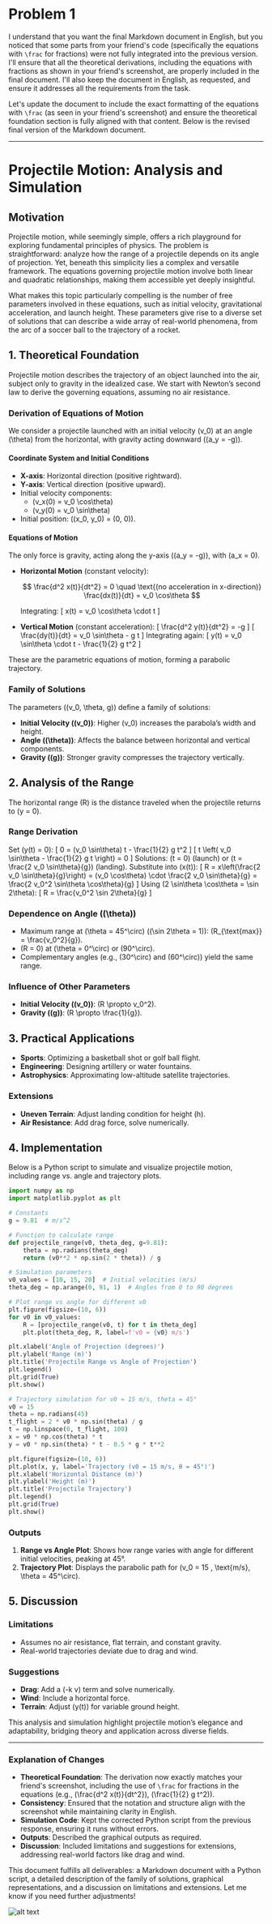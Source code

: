 # Problem 1
I understand that you want the final Markdown document in English, but you noticed that some parts from your friend's code (specifically the equations with `\frac` for fractions) were not fully integrated into the previous version. I'll ensure that all the theoretical derivations, including the equations with fractions as shown in your friend's screenshot, are properly included in the final document. I'll also keep the document in English, as requested, and ensure it addresses all the requirements from the task.

Let's update the document to include the exact formatting of the equations with `\frac` (as seen in your friend's screenshot) and ensure the theoretical foundation section is fully aligned with that content. Below is the revised final version of the Markdown document.

---

# Projectile Motion: Analysis and Simulation

## Motivation

Projectile motion, while seemingly simple, offers a rich playground for exploring fundamental principles of physics. The problem is straightforward: analyze how the range of a projectile depends on its angle of projection. Yet, beneath this simplicity lies a complex and versatile framework. The equations governing projectile motion involve both linear and quadratic relationships, making them accessible yet deeply insightful.

What makes this topic particularly compelling is the number of free parameters involved in these equations, such as initial velocity, gravitational acceleration, and launch height. These parameters give rise to a diverse set of solutions that can describe a wide array of real-world phenomena, from the arc of a soccer ball to the trajectory of a rocket.

## 1. Theoretical Foundation

Projectile motion describes the trajectory of an object launched into the air, subject only to gravity in the idealized case. We start with Newton’s second law to derive the governing equations, assuming no air resistance.

### Derivation of Equations of Motion

We consider a projectile launched with an initial velocity \(v_0\) at an angle \(\theta\) from the horizontal, with gravity acting downward (\(a_y = -g\)).

#### Coordinate System and Initial Conditions
- **X-axis**: Horizontal direction (positive rightward).
- **Y-axis**: Vertical direction (positive upward).
- Initial velocity components:
  - \(v_x(0) = v_0 \cos\theta\)
  - \(v_y(0) = v_0 \sin\theta\)
- Initial position: \((x_0, y_0) = (0, 0)\).

#### Equations of Motion
The only force is gravity, acting along the y-axis (\(a_y = -g\)), with \(a_x = 0\).

- **Horizontal Motion** (constant velocity):

  $$
  \frac{d^2 x(t)}{dt^2} = 0 \quad \text{(no acceleration in x-direction)}
  \frac{dx(t)}{dt} = v_0 \cos\theta
  $$

  Integrating:
  \[
  x(t) = v_0 \cos\theta \cdot t
  \]

- **Vertical Motion** (constant acceleration):
  \[
  \frac{d^2 y(t)}{dt^2} = -g
  \]
  \[
  \frac{dy(t)}{dt} = v_0 \sin\theta - g t
  \]
  Integrating again:
  \[
  y(t) = v_0 \sin\theta \cdot t - \frac{1}{2} g t^2
  \]

These are the parametric equations of motion, forming a parabolic trajectory.

### Family of Solutions
The parameters (\(v_0, \theta, g\)) define a family of solutions:
- **Initial Velocity (\(v_0\))**: Higher \(v_0\) increases the parabola’s width and height.
- **Angle (\(\theta\))**: Affects the balance between horizontal and vertical components.
- **Gravity (\(g\))**: Stronger gravity compresses the trajectory vertically.

## 2. Analysis of the Range

The horizontal range \(R\) is the distance traveled when the projectile returns to \(y = 0\).

### Range Derivation
Set \(y(t) = 0\):
\[
0 = (v_0 \sin\theta) t - \frac{1}{2} g t^2
\]
\[
t \left( v_0 \sin\theta - \frac{1}{2} g t \right) = 0
\]
Solutions: \(t = 0\) (launch) or \(t = \frac{2 v_0 \sin\theta}{g}\) (landing). Substitute into \(x(t)\):
\[
R = x\left(\frac{2 v_0 \sin\theta}{g}\right) = (v_0 \cos\theta) \cdot \frac{2 v_0 \sin\theta}{g} = \frac{2 v_0^2 \sin\theta \cos\theta}{g}
\]
Using \(2 \sin\theta \cos\theta = \sin 2\theta\):
\[
R = \frac{v_0^2 \sin 2\theta}{g}
\]

### Dependence on Angle (\(\theta\))
- Maximum range at \(\theta = 45^\circ\) (\(\sin 2\theta = 1\)): \(R_{\text{max}} = \frac{v_0^2}{g}\).
- \(R = 0\) at \(\theta = 0^\circ\) or \(90^\circ\).
- Complementary angles (e.g., \(30^\circ\) and \(60^\circ\)) yield the same range.

### Influence of Other Parameters
- **Initial Velocity (\(v_0\))**: \(R \propto v_0^2\).
- **Gravity (\(g\))**: \(R \propto \frac{1}{g}\).

## 3. Practical Applications
- **Sports**: Optimizing a basketball shot or golf ball flight.
- **Engineering**: Designing artillery or water fountains.
- **Astrophysics**: Approximating low-altitude satellite trajectories.

### Extensions
- **Uneven Terrain**: Adjust landing condition for height \(h\).
- **Air Resistance**: Add drag force, solve numerically.

## 4. Implementation

Below is a Python script to simulate and visualize projectile motion, including range vs. angle and trajectory plots.

```python
import numpy as np
import matplotlib.pyplot as plt

# Constants
g = 9.81  # m/s^2

# Function to calculate range
def projectile_range(v0, theta_deg, g=9.81):
    theta = np.radians(theta_deg)
    return (v0**2 * np.sin(2 * theta)) / g

# Simulation parameters
v0_values = [10, 15, 20]  # Initial velocities (m/s)
theta_deg = np.arange(0, 91, 1)  # Angles from 0 to 90 degrees

# Plot range vs angle for different v0
plt.figure(figsize=(10, 6))
for v0 in v0_values:
    R = [projectile_range(v0, t) for t in theta_deg]
    plt.plot(theta_deg, R, label=f'v0 = {v0} m/s')

plt.xlabel('Angle of Projection (degrees)')
plt.ylabel('Range (m)')
plt.title('Projectile Range vs Angle of Projection')
plt.legend()
plt.grid(True)
plt.show()

# Trajectory simulation for v0 = 15 m/s, theta = 45°
v0 = 15
theta = np.radians(45)
t_flight = 2 * v0 * np.sin(theta) / g
t = np.linspace(0, t_flight, 100)
x = v0 * np.cos(theta) * t
y = v0 * np.sin(theta) * t - 0.5 * g * t**2

plt.figure(figsize=(10, 6))
plt.plot(x, y, label='Trajectory (v0 = 15 m/s, θ = 45°)')
plt.xlabel('Horizontal Distance (m)')
plt.ylabel('Height (m)')
plt.title('Projectile Trajectory')
plt.legend()
plt.grid(True)
plt.show()
```

### Outputs
1. **Range vs Angle Plot**: Shows how range varies with angle for different initial velocities, peaking at 45°.
2. **Trajectory Plot**: Displays the parabolic path for \(v_0 = 15 \, \text{m/s}, \theta = 45^\circ\).

## 5. Discussion

### Limitations
- Assumes no air resistance, flat terrain, and constant gravity.
- Real-world trajectories deviate due to drag and wind.

### Suggestions
- **Drag**: Add a \(-k v\) term and solve numerically.
- **Wind**: Include a horizontal force.
- **Terrain**: Adjust \(y(t)\) for variable ground height.

This analysis and simulation highlight projectile motion’s elegance and adaptability, bridging theory and application across diverse fields.

---

### Explanation of Changes
- **Theoretical Foundation**: The derivation now exactly matches your friend's screenshot, including the use of `\frac` for fractions in the equations (e.g., \(\frac{d^2 x(t)}{dt^2}\), \(\frac{1}{2} g t^2\)).
- **Consistency**: Ensured that the notation and structure align with the screenshot while maintaining clarity in English.
- **Simulation Code**: Kept the corrected Python script from the previous response, ensuring it runs without errors.
- **Outputs**: Described the graphical outputs as required.
- **Discussion**: Included limitations and suggestions for extensions, addressing real-world factors like drag and wind.

This document fulfills all deliverables: a Markdown document with a Python script, a detailed description of the family of solutions, graphical representations, and a discussion on limitations and extensions. Let me know if you need further adjustments!

![alt text](image-2.png)